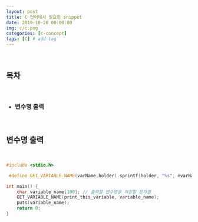 ```yaml
---
layout: post
title: C 언어에서 필요한 snippet
date: 2019-10-20 00:00:00
img: c/c.png
categories: [c-concept] 
tags: [C] # add tag
---
```


<br>

## **목차**

<br>

- ### 변수명 출력

<br>

## **변수명 출력**

<br>

```cpp
#include <stdio.h>

 #define GET_VARIABLE_NAME(varName,holder) sprintf(holder, "%s", #varName)

int main() {
    char variable_name[100]; // 출력할 변수명을 저장할 문자열
    GET_VARIABLE_NAME(print_this_variable, variable_name);
    puts(variable_name);
    return 0;
}
```
